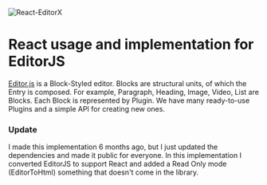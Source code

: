![React-EditorX](https://i.imgur.com/knbI8ba.png)

# React usage and implementation for EditorJS

[Editor.js](https://github.com/codex-team/editor.js) is a Block-Styled editor. Blocks are structural units, of which the Entry is composed. For example, Paragraph, Heading, Image, Video, List are Blocks. Each Block is represented by Plugin. We have many ready-to-use Plugins and a simple API for creating new ones.

### Update

I made this implementation 6 months ago, but I just updated the dependencies and made it public for everyone. In this implementation I converted EditorJS to support React and added a Read Only mode (EditorToHtml) something that doesn't come in the library.

